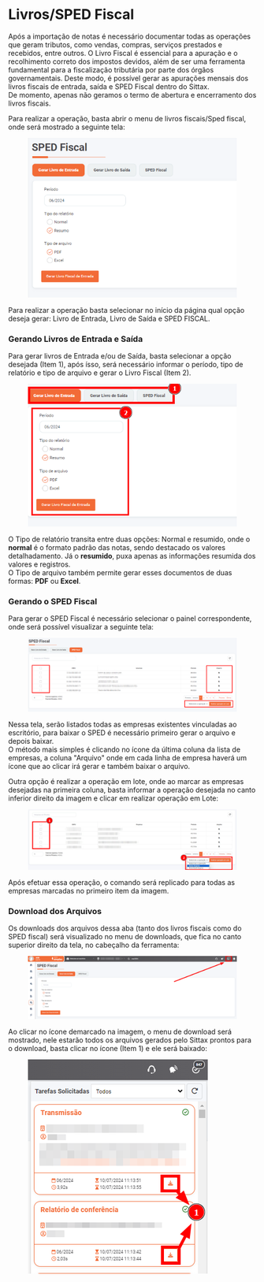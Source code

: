 # Livros/SPED Fiscal

Após a importação de notas é necessário documentar todas as operações que geram tributos, como vendas, compras, serviços prestados e recebidos, entre outros. O Livro Fiscal é essencial para a apuração e o recolhimento correto dos impostos devidos, além de ser uma ferramenta fundamental para a fiscalização tributária por parte dos órgãos governamentais. Deste modo, é possível gerar as apurações mensais dos livros fiscais de entrada, saída e SPED Fiscal dentro do Sittax.\
De momento, apenas não geramos o termo de abertura e encerramento dos livros fiscais.

Para realizar a operação, basta abrir o menu de livros fiscais/Sped fiscal, onde será mostrado a seguinte tela:

<figure><img src="../../.gitbook/assets/image (160).png" alt=""><figcaption></figcaption></figure>

Para realizar a operação basta selecionar no início da página qual opção deseja gerar: Livro de Entrada, Livro de Saída e SPED FISCAL.

### Gerando Livros de Entrada e Saída

Para gerar livros de Entrada e/ou de Saída, basta selecionar a opção desejada (Item 1), após ísso, será necessário  informar o período, tipo de relatório e tipo de arquivo e gerar o Livro Fiscal (Item 2).

<figure><img src="../../.gitbook/assets/image (162).png" alt=""><figcaption></figcaption></figure>

O Tipo de relatório transita entre duas opções: Normal e resumido, onde o **normal** é o formato padrão das notas, sendo destacado os valores detalhadamento. Já o **resumido**, puxa apenas as informações resumida dos valores e registros.\
O Tipo de arquivo também permite gerar esses documentos de duas formas: **PDF** ou **Excel**.

### Gerando o SPED Fiscal

Para gerar o SPED Fiscal é necessário selecionar o painel correspondente, onde será possível visualizar a seguinte tela:

<figure><img src="../../.gitbook/assets/image (163).png" alt=""><figcaption></figcaption></figure>

Nessa tela, serão listados todas as empresas existentes vinculadas ao escritório, para baixar o SPED é necessário primeiro gerar o arquivo e depois baixar.\
O método mais simples é clicando no ícone da última coluna da lista de empresas, a coluna "Arquivo" onde em cada linha de empresa haverá um ícone que ao clicar irá gerar e também baixar o arquivo.

Outra opção é realizar a operação em lote, onde ao marcar as empresas desejadas na primeira coluna, basta informar a operação desejada no canto inferior direito da imagem e clicar em realizar operação em Lote:

<figure><img src="../../.gitbook/assets/image (164).png" alt=""><figcaption></figcaption></figure>

Após efetuar essa operação, o comando será replicado para todas as empresas marcadas no primeiro item da imagem.

### Download dos Arquivos

Os downloads dos arquivos dessa aba (tanto dos livros fiscais como do SPED fiscal) será visualizado no menu de downloads, que fica no canto superior direito da tela, no cabeçalho da ferramenta:

<figure><img src="../../.gitbook/assets/image (165).png" alt=""><figcaption></figcaption></figure>

Ao clicar no ícone demarcado na imagem, o menu de download será mostrado, nele estarão todos os arquivos gerados pelo Sittax prontos para o download, basta clicar no ícone (Item 1) e ele será baixado:

<figure><img src="../../.gitbook/assets/image (166).png" alt=""><figcaption></figcaption></figure>
